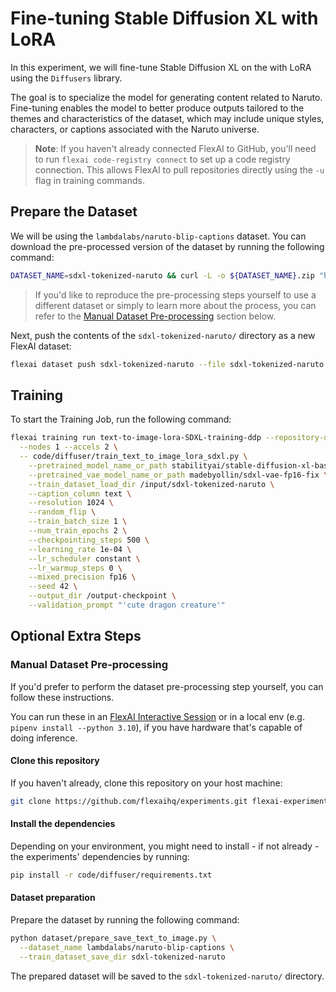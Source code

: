# Fine-tuning Stable Diffusion XL with LoRA

In this experiment, we will fine-tune Stable Diffusion XL on the with LoRA using the `Diffusers` library.

The goal is to specialize the model for generating content related to Naruto.
Fine-tuning enables the model to better produce outputs tailored to the themes and characteristics of the dataset, which may include unique styles, characters, or captions associated with the Naruto universe.

> **Note**: If you haven't already connected FlexAI to GitHub, you'll need to run `flexai code-registry connect` to set up a code registry connection. This allows FlexAI to pull repositories directly using the `-u` flag in training commands.

## Prepare the Dataset

We will be using the `lambdalabs/naruto-blip-captions` dataset. You can download the pre-processed version of the dataset by running the following command:

```bash
DATASET_NAME=sdxl-tokenized-naruto && curl -L -o ${DATASET_NAME}.zip "https://bucket-docs-samples-99b3a05.s3.eu-west-1.amazonaws.com/${DATASET_NAME}.zip" && unzip ${DATASET_NAME}.zip && rm ${DATASET_NAME}.zip
```

> If you'd like to reproduce the pre-processing steps yourself to use a different dataset or simply to learn more about the process, you can refer to the [Manual Dataset Pre-processing](#manual-dataset-pre-processing) section below.

Next, push the contents of the `sdxl-tokenized-naruto/` directory as a new FlexAI dataset:

```bash
flexai dataset push sdxl-tokenized-naruto --file sdxl-tokenized-naruto
```

## Training

To start the Training Job, run the following command:

```bash
flexai training run text-to-image-lora-SDXL-training-ddp --repository-url https://github.com/flexaihq/experiments --dataset sdxl-tokenized-naruto --secret HF_TOKEN=<HF_AUTH_TOKEN_SECRET_NAME> --secret WANDB_API_KEY=<WANDB_API_KEY_SECRET_NAME> --requirements-path code/diffuser/requirements.txt \
  --nodes 1 --accels 2 \
  -- code/diffuser/train_text_to_image_lora_sdxl.py \
    --pretrained_model_name_or_path stabilityai/stable-diffusion-xl-base-1.0 \
    --pretrained_vae_model_name_or_path madebyollin/sdxl-vae-fp16-fix \
    --train_dataset_load_dir /input/sdxl-tokenized-naruto \
    --caption_column text \
    --resolution 1024 \
    --random_flip \
    --train_batch_size 1 \
    --num_train_epochs 2 \
    --checkpointing_steps 500 \
    --learning_rate 1e-04 \
    --lr_scheduler constant \
    --lr_warmup_steps 0 \
    --mixed_precision fp16 \
    --seed 42 \
    --output_dir /output-checkpoint \
    --validation_prompt "'cute dragon creature'"
```

## Optional Extra Steps

### Manual Dataset Pre-processing

If you'd prefer to perform the dataset pre-processing step yourself, you can follow these instructions.

You can run these in an [FlexAI Interactive Session](https://docs.flex.ai/cli/guides/interactive-training/) or in a local env (e.g. `pipenv install --python 3.10`), if you have hardware that's capable of doing inference.

#### Clone this repository

If you haven't already, clone this repository on your host machine:

```bash
git clone https://github.com/flexaihq/experiments.git flexai-experiments --depth 1 --branch main && cd flexai-experiments
```

#### Install the dependencies

Depending on your environment, you might need to install - if not already - the experiments' dependencies by running:

```bash
pip install -r code/diffuser/requirements.txt
```

#### Dataset preparation

Prepare the dataset by running the following command:

```bash
python dataset/prepare_save_text_to_image.py \
  --dataset_name lambdalabs/naruto-blip-captions \
  --train_dataset_save_dir sdxl-tokenized-naruto
```

The prepared dataset will be saved to the `sdxl-tokenized-naruto/` directory.
